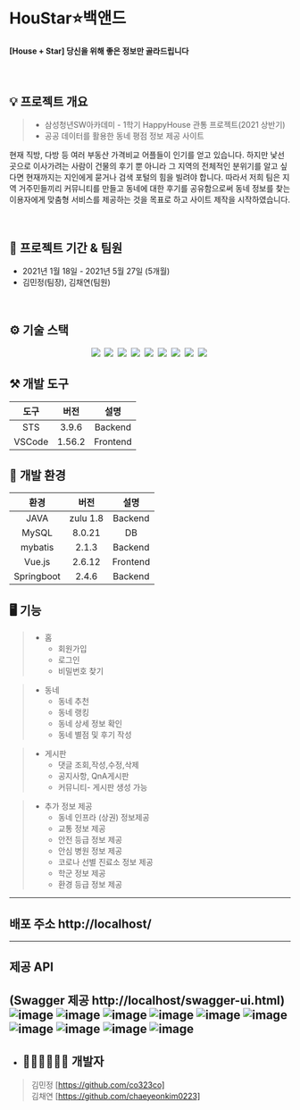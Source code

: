 # HouStar⭐백앤드
#### [House + Star] 당신을 위해 좋은 정보만 골라드립니다
<br/>

## 💡 프로젝트 개요
> - 삼성청년SW아카데미 - 1학기 HappyHouse 관통 프로젝트(2021 상반기)
> - 공공 데이터를 활용한 동네 평점 정보 제공 사이트

현재 직방, 다방 등 여러 부동산 가격비교 어플들이 인기를 얻고 있습니다.  하지만 낯선 곳으로 이사가려는 사람이 건물의 후기 뿐 아니라 그 지역의 전체적인 분위기를 알고 싶다면 현재까지는 지인에게 묻거나 검색 포털의 힘을 빌려야 합니다. 따라서 저희 팀은 지역 거주민들끼리 커뮤니티를 만들고 동네에 대한 후기를 공유함으로써 동네 정보를 찾는 이용자에게 맞춤형 서비스를 제공하는 것을 목표로 하고 사이트 제작을 시작하였습니다.

<br/>

## 📆  프로젝트 기간 & 팀원

- 2021년 1월 18일 - 2021년 5월 27일 (5개월)
- 김민정(팀장), 김채연(팀원)
<br/>

## ⚙️ 기술 스택

<p align="center">
  <img src="https://img.shields.io/badge/API-Kakao_Map-red?style=flat">&nbsp  
  <img src="https://img.shields.io/badge/API-Open_Api-skyblue?style=flat">&nbsp 
  <img src="https://img.shields.io/badge/Vue.js-v2.6.11-green?logo=vue.js">&nbsp 
  <img src="https://img.shields.io/badge/Library-Vuetify-007396?style=flat&logo=vuetify">&nbsp 
  <img src="https://img.shields.io/badge/Language-Java_8-563D7C?style=flat&logo=java&logoColor=white">&nbsp 
 <img src="https://img.shields.io/badge/JavaScript-ES6+-green?logo=javascript">&nbsp 
  <img src="https://img.shields.io/badge/MySQL-v8.0-blue?logo=mysql">&nbsp 
  <img src="https://img.shields.io/badge/Framework-SpringFramework-6DB33F?style=flat&logo=spring&logoColor=white">&nbsp 
   <img src="https://img.shields.io/badge/spring boot-v2.4.3-blue?logo=spring">&nbsp 
</p>

## ⚒ 개발 도구

|도구|버전|설명|
|:---:|:---:|:---:|
|STS|3.9.6|Backend|
|VSCode|1.56.2|Frontend|

## 🔧 개발 환경

|환경|버전|설명|
|:---:|:---:|:---:|
|JAVA|zulu 1.8|Backend|
|MySQL|8.0.21|DB|
|mybatis|2.1.3|Backend|
|Vue.js|2.6.12|Frontend|
|Springboot|2.4.6|Backend|

## 🖥 기능
> * 홈
>   * 회원가입
>   * 로그인
>   * 비밀번호 찾기

> * 동네
>   * 동네 추천
>   * 동네 랭킹
>   * 동네 상세 정보 확인
>   * 동네 별점 및 후기 작성

> * 게시판
>   * 댓글 조회,작성,수정,삭제
>   * 공지사항, QnA게시판
>   * 커뮤니티- 게시판 생성 가능

> * 추가 정보 제공
>   * 동네 인프라 (상권) 정보제공
>   * 교통 정보 제공
>   * 안전 등급 정보 제공
>   * 안심 병원 정보 제공
>   * 코로나 선별 진료소 정보 제공
>   * 학군 정보 제공
>   * 환경 등급 정보 제공

---
## 배포 주소 http://localhost/
---
## 제공 API
(Swagger 제공 http://localhost/swagger-ui.html)
![image](https://user-images.githubusercontent.com/56910798/131255316-1364a2a5-d6a0-4fa8-ab3f-c14402289600.png)
![image](https://user-images.githubusercontent.com/56910798/131255330-919e3edc-8999-4d59-b605-f86c66674e04.png)
![image](https://user-images.githubusercontent.com/56910798/131255343-d3a3dc75-76a8-488d-a327-ee47b5f0e89c.png)
![image](https://user-images.githubusercontent.com/56910798/131255350-dc50b6fa-068b-44d2-8cdb-a6e6fe82cd37.png)
![image](https://user-images.githubusercontent.com/56910798/131255363-ebdd803a-5670-436f-9aa5-3c27792cac9b.png)
![image](https://user-images.githubusercontent.com/56910798/131255366-9366cab2-738d-487d-99a5-135b195f24b2.png)
![image](https://user-images.githubusercontent.com/56910798/131255368-b7a5d45d-088b-4c45-a6bd-662ddfa7dc7e.png)
![image](https://user-images.githubusercontent.com/56910798/131255381-be2c1137-3d25-4d03-867a-b20f0f47bafa.png)
![image](https://user-images.githubusercontent.com/56910798/131255384-f1bb73ee-783b-4e0f-ae95-93e695c025c9.png)
![image](https://user-images.githubusercontent.com/56910798/131255387-05b69041-ddc6-428a-83b6-2ffdd3baa7c8.png)
---
* ## 👩🏻‍💻👩🏻‍💻 개발자
> 김민정 [https://github.com/co323co] <br/>
> 김채연 [https://github.com/chaeyeonkim0223] <br/>



